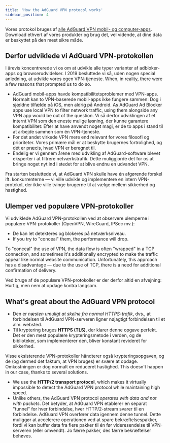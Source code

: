 ```yaml
---
title: 'How the AdGuard VPN protocol works'
sidebar_position: 4
---
```


Vores protokol bruges af [alle AdGuard VPN mobil- og computer-apps](https://adguard-vpn.com/welcome.html). Download ethvert af vores produkter og brug det, vel vidende, at dine data er beskyttet på den mest sikre måde.

## Derfor udviklede vi AdGuard VPN-protokollen

I årevis koncentrerede vi os om at udvikle alle typer varianter af adbloker-apps og browserudvidelser. I 2019 besluttede vi så, uden nogen special anledning, at udvikle vores egen VPN-tjeneste. When, in reality, there were a few reasons that prompted us to do so.

- AdGuard mobil-apps havde kompatibilitetsproblemer med VPN-apps. Normalt kan to VPN-baserede mobil-apps ikke fungere sammen: Dog i sjældne tilfælde på iOS, men aldrig på Android. As AdGuard Ad Blocker apps use local VPN to filter network traffic, using them alongside any VPN app would be out of the question. Vi så derfor udviklingen af et internt VPN som den eneste mulige løsning, der kunne garantere kompatibilitet: Efter at have anvendt noget magi, er de to apps i stand til at arbejde sammen som én VPN-tjeneste.
- For det andet virkede VPN mere end relevant for vores filosofi og prioriteter. Vores primære mål er at beskytte brugernes fortrolighed, og dét er præcis, hvad VPN er beregnet til.
- Endelig er vi gennem årene med udvikling af AdGuard-software blevet eksperter i at filtrere netværkstrafik. Dette muliggjorde det for os at bringe noget nyt ind i stedet for at blive endnu en udvandet VPN.

Fra starten besluttede vi, at AdGuard VPN skulle have én afgørende forskel ift. konkurrenterne — vi ville udvikle og implementere en intern VPN-protokol, der ikke ville tvinge brugerne til at vælge mellem sikkerhed og hastighed.

## Ulemper ved populære VPN-protokoller

Vi udviklede AdGuard VPN-protokollen ved at observere ulemperne i populære VPN-protokoller (OpenVPN, WireGuard, IPSec mv.):

- De kan let detekteres og blokeres på netværksniveau.
- If you try to "conceal" them, the performance will drop.

To "conceal" the use of VPN, the data flow is often "wrapped" in a TCP connection, and sometimes it's additionally encrypted to make the traffic appear like normal website communication. Unfortunately, this approach has a disadvantage — due to the use of TCP, there is a need for additional confirmation of delivery.

Ved bruge af de populære VPN-protokoller er der derfor altid en afvejning: Hurtig, men nem at opdage kontra langsom.

## What's great about the AdGuard VPN protocol

- Den er *næsten umuligt at skelne fra normal HTTPS-trafik*, dvs., at forbindelsen til AdGuard VPN-serveren ligner nøjagtigt forbindelsen til et alm. websted.
- Til kryptering bruges **HTTPS (TLS)**, der klarer denne opgave perfekt. Det er den mest populære krypteringsmetode i verden, og de biblioteker, som implementerer den, bliver konstant revideret for sikkerhed.

Visse eksisterende VPN-protokoller håndterer også krypteringsopgaven, og de (og dermed det faktum, at VPN bruges) er svære at opdage. Omkostningen er dog normalt en reduceret hastighed. This doesn't happen in our case, thanks to several solutions.

- We use the **HTTP/2 transport protocol**, which makes it virtually impossible to detect the AdGuard VPN protocol while maintaining high speed.
- Unlike others, the AdGuard VPN protocol *operates with data and not with packets*. Det betyder, at AdGuard VPN etablerer en separat "tunnel" for hver forbindelse, hver HTTP/2-stream svarer til en forbindelse. AdGuard VPN overfører data igennem denne tunnel. Dette muliggør at accelerere operationen ved at spare bekræftelsespakker, fordi vi kan buffer data fra flere pakker til én før videresendelse til VPN-serveren (eller omvendt). Jo færre pakker, des færre bekræftelser behøves.

